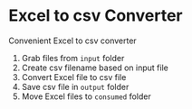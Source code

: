 # Excel to csv Converter

Convenient Excel to csv converter

1. Grab files from `input` folder
2. Create csv filename based on input file
3. Convert Excel file to csv file
4. Save csv file in `output` folder
5. Move Excel files to `consumed` folder
